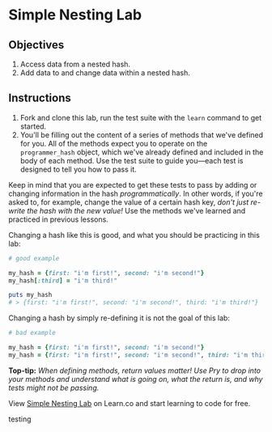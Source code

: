 # Simple Nesting Lab

## Objectives

1. Access data from a nested hash.
2. Add data to and change data within a nested hash.

## Instructions

1. Fork and clone this lab, run the test suite with the `learn` command to get started.
2. You'll be filling out the content of a series of methods that we've defined for you. All of the methods expect you to operate on the `programmer_hash` object, which we've already defined and included in the body of each method. Use the test suite to guide you—each test is designed to tell you how to pass it.

Keep in mind that you are expected to get these tests to pass by adding or changing information in the hash *programmatically*. In other words, if you're asked to, for example, change the value of a certain hash key, *don't just re-write the hash with the new value!* Use the methods we've learned and practiced in previous lessons.

Changing a hash like this is good, and what you should be practicing in this lab:

```ruby
# good example

my_hash = {first: "i'm first!", second: "i'm second!"}
my_hash[:third] = "i'm third!"

puts my_hash
# > {first: "i'm first!", second: "i'm second!", third: "i'm third!"}
```

Changing a hash by simply re-defining it is not the goal of this lab:

```ruby
# bad example

my_hash = {first: "i'm first!", second: "i'm second!"}
my_hash = {first: "i'm first!", second: "i'm second!", third: "i'm third!"}
```


**Top-tip:** *When defining methods, return values matter! Use Pry to drop into your methods and understand what is going on, what the return is, and why tests might not be passing.*

<p data-visibility='hidden'>View <a href='https://learn.co/lessons/simple-nesting' title='Simple Nesting Lab'>Simple Nesting Lab</a> on Learn.co and start learning to code for free.</p>


testing
